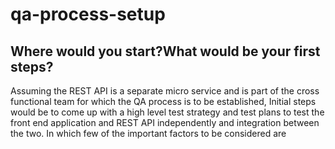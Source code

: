 # qa-process-setup

## Where would you start?What would be your first steps?
  Assuming the REST API is a separate micro service and is part of the cross functional team for which the QA process is to be established,
 Initial steps would be to come up with a high level test strategy and test plans to test the front end application and REST API  independently
   and integration between the two.
 In which few of the important factors to be considered are 
